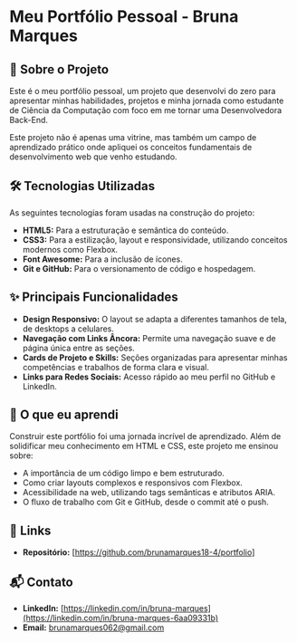 # Meu Portfólio Pessoal - Bruna Marques

## 🚀 Sobre o Projeto

Este é o meu portfólio pessoal, um projeto que desenvolvi do zero para apresentar minhas habilidades, projetos e minha jornada como estudante de Ciência da Computação com foco em me tornar uma Desenvolvedora Back-End.

Este projeto não é apenas uma vitrine, mas também um campo de aprendizado prático onde apliquei os conceitos fundamentais de desenvolvimento web que venho estudando.

## 🛠️ Tecnologias Utilizadas

As seguintes tecnologias foram usadas na construção do projeto:

* **HTML5:** Para a estruturação e semântica do conteúdo.
* **CSS3:** Para a estilização, layout e responsividade, utilizando conceitos modernos como Flexbox.
* **Font Awesome:** Para a inclusão de ícones.
* **Git e GitHub:** Para o versionamento de código e hospedagem.

## ✨ Principais Funcionalidades

* **Design Responsivo:** O layout se adapta a diferentes tamanhos de tela, de desktops a celulares.
* **Navegação com Links Âncora:** Permite uma navegação suave e de página única entre as seções.
* **Cards de Projeto e Skills:** Seções organizadas para apresentar minhas competências e trabalhos de forma clara e visual.
* **Links para Redes Sociais:** Acesso rápido ao meu perfil no GitHub e LinkedIn.

## 🧠 O que eu aprendi

Construir este portfólio foi uma jornada incrível de aprendizado. Além de solidificar meu conhecimento em HTML e CSS, este projeto me ensinou sobre:
* A importância de um código limpo e bem estruturado.
* Como criar layouts complexos e responsivos com Flexbox.
* Acessibilidade na web, utilizando tags semânticas e atributos ARIA.
* O fluxo de trabalho com Git e GitHub, desde o commit até o push.

## 🔗 Links

* **Repositório:** [https://github.com/brunamarques18-4/portfolio]

## 📬 Contato

* **LinkedIn:** [https://linkedin.com/in/bruna-marques](https://linkedin.com/in/bruna-marques-6aa09331b)
* **Email:** brunamarques062@gmail.com
